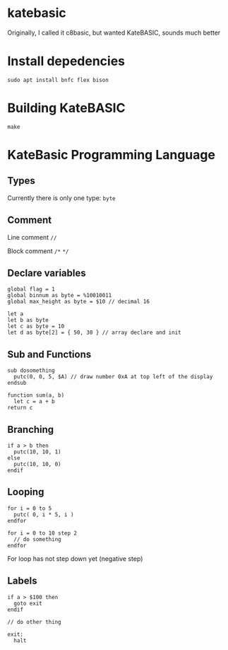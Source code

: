 # katebasic

Originally, I called it c8basic, but wanted KateBASIC, sounds much better

# Install depedencies

```
sudo apt install bnfc flex bison
```

# Building KateBASIC

```
make
```

# KateBasic Programming Language 

## Types

Currently there is only one type: `byte`

## Comment

Line comment `//`

Block comment `/*` `*/`

## Declare variables

```
global flag = 1
global binnum as byte = %10010011
global max_height as byte = $10 // decimal 16

let a
let b as byte
let c as byte = 10
let d as byte[2] = { 50, 30 } // array declare and init
```

## Sub and Functions

```
sub dosomething
  putc(0, 0, 5, $A) // draw number 0xA at top left of the display
endsub

function sum(a, b)
  let c = a + b
return c
```

## Branching

```
if a > b then
  putc(10, 10, 1)
else
  putc(10, 10, 0)
endif
```

## Looping

```
for i = 0 to 5
  putc( 0, i * 5, i )
endfor

for i = 0 to 10 step 2
  // do something
endfor
```

For loop has not step down yet (negative step)

## Labels

```
if a > $100 then
  goto exit
endif

// do other thing

exit:
  halt
```
